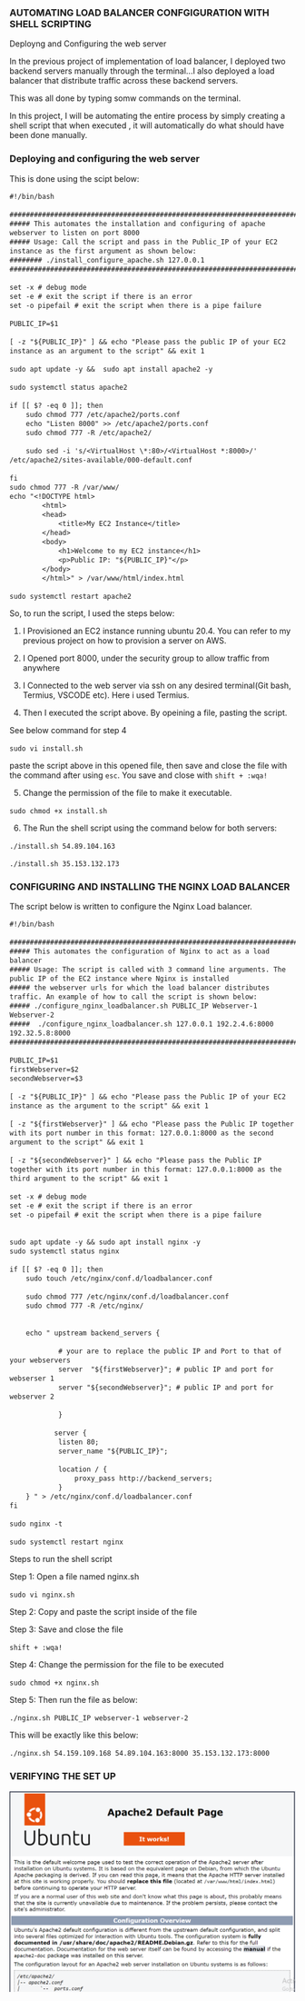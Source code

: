 ### AUTOMATING LOAD BALANCER CONFGIGURATION WITH SHELL SCRIPTING

Deployng and Configuring the  web server

In the previous project of implementation of load balancer, I deployed two backend servers manually through the terminal...I also deployed a load balancer that distribute traffic across these backend servers.

This was all done by typing somw commands on the terminal.

In this project, I will be automating the entire process by simply creating a shell script that when executed , it will automatically do what should have been done manually.

### Deploying and configuring the web server 

This is done using the scipt below:

```
#!/bin/bash

####################################################################################################################
##### This automates the installation and configuring of apache webserver to listen on port 8000
##### Usage: Call the script and pass in the Public_IP of your EC2 instance as the first argument as shown below:
######## ./install_configure_apache.sh 127.0.0.1
####################################################################################################################

set -x # debug mode
set -e # exit the script if there is an error
set -o pipefail # exit the script when there is a pipe failure

PUBLIC_IP=$1

[ -z "${PUBLIC_IP}" ] && echo "Please pass the public IP of your EC2 instance as an argument to the script" && exit 1

sudo apt update -y &&  sudo apt install apache2 -y

sudo systemctl status apache2

if [[ $? -eq 0 ]]; then
    sudo chmod 777 /etc/apache2/ports.conf
    echo "Listen 8000" >> /etc/apache2/ports.conf
    sudo chmod 777 -R /etc/apache2/

    sudo sed -i 's/<VirtualHost \*:80>/<VirtualHost *:8000>/' /etc/apache2/sites-available/000-default.conf

fi
sudo chmod 777 -R /var/www/
echo "<!DOCTYPE html>
        <html>
        <head>
            <title>My EC2 Instance</title>
        </head>
        <body>
            <h1>Welcome to my EC2 instance</h1>
            <p>Public IP: "${PUBLIC_IP}"</p>
        </body>
        </html>" > /var/www/html/index.html

sudo systemctl restart apache2

```




So, to run the script, I used the steps below:

1) I Provisioned an EC2 instance running ubuntu 20.4. You can refer to my previous project on how to provision a server on AWS.


2) I Opened port 8000, under the security group to allow traffic from anywhere


3) I Connected to the web server via ssh on any desired terminal(Git bash, Termius, VSCODE etc). Here i used Termius.


4) Then I executed  the script above. By opeining a file, pasting the script. 

See below command for step 4

`sudo vi install.sh`

paste the script above in this opened file, then save and close the file with the command after using `esc`.
You save and close with `shift + :wqa!`



5) Change the  permission of the file to make it executable.

`sudo chmod +x install.sh`



6) The Run the shell script using the command below for both servers:

`./install.sh 54.89.104.163`

`./install.sh 35.153.132.173` 





### CONFIGURING AND INSTALLING THE NGINX LOAD BALANCER

The script below is written to configure the Nginx Load balancer.

```
#!/bin/bash

######################################################################################################################
##### This automates the configuration of Nginx to act as a load balancer
##### Usage: The script is called with 3 command line arguments. The public IP of the EC2 instance where Nginx is installed
##### the webserver urls for which the load balancer distributes traffic. An example of how to call the script is shown below:
##### ./configure_nginx_loadbalancer.sh PUBLIC_IP Webserver-1 Webserver-2
#####  ./configure_nginx_loadbalancer.sh 127.0.0.1 192.2.4.6:8000  192.32.5.8:8000
############################################################################################################# 

PUBLIC_IP=$1
firstWebserver=$2
secondWebserver=$3

[ -z "${PUBLIC_IP}" ] && echo "Please pass the Public IP of your EC2 instance as the argument to the script" && exit 1

[ -z "${firstWebserver}" ] && echo "Please pass the Public IP together with its port number in this format: 127.0.0.1:8000 as the second argument to the script" && exit 1

[ -z "${secondWebserver}" ] && echo "Please pass the Public IP together with its port number in this format: 127.0.0.1:8000 as the third argument to the script" && exit 1

set -x # debug mode
set -e # exit the script if there is an error
set -o pipefail # exit the script when there is a pipe failure


sudo apt update -y && sudo apt install nginx -y
sudo systemctl status nginx

if [[ $? -eq 0 ]]; then
    sudo touch /etc/nginx/conf.d/loadbalancer.conf

    sudo chmod 777 /etc/nginx/conf.d/loadbalancer.conf
    sudo chmod 777 -R /etc/nginx/

    
    echo " upstream backend_servers {

            # your are to replace the public IP and Port to that of your webservers
            server  "${firstWebserver}"; # public IP and port for webserser 1
            server "${secondWebserver}"; # public IP and port for webserver 2

            }

           server {
            listen 80;
            server_name "${PUBLIC_IP}";

            location / {
                proxy_pass http://backend_servers;   
            }
    } " > /etc/nginx/conf.d/loadbalancer.conf
fi

sudo nginx -t

sudo systemctl restart nginx

```


Steps to run the shell script 

Step 1: Open a file named nginx.sh

`sudo vi nginx.sh`

Step 2: Copy and paste the script inside of the file

Step 3: Save and close the file

`shift + :wqa!`

Step 4: Change the permission for the file to be executed

`sudo chmod +x nginx.sh`

Step 5: Then run the file as below:

`./nginx.sh PUBLIC_IP webserver-1 webserver-2`

This will be exactly like this below:


`./nginx.sh 54.159.109.168 54.89.104.163:8000 35.153.132.173:8000`



### VERIFYING THE SET UP


![Alt text](image.png)




